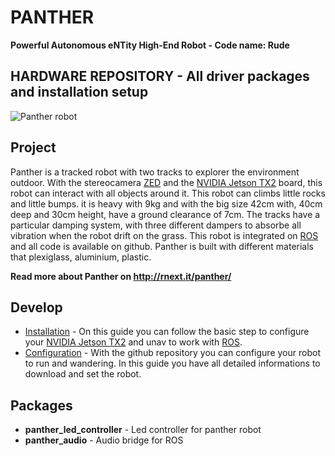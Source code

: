 # PANTHER
**Powerful Autonomous eNTity High-End Robot - Code name: Rude**
## HARDWARE REPOSITORY - All driver packages and installation setup

![Panther robot](https://github.com/rbonghi/panther_hardware/blob/master/panther-nobg.png)

## Project
Panther is a tracked robot with two tracks to explorer the environment outdoor. With the stereocamera [ZED] and the [NVIDIA Jetson TX2] board, this robot can interact with all objects around it. This robot can climbs little rocks and little bumps. it is heavy with 9kg and with the big size 42cm with, 40cm deep and 30cm height, have a ground clearance of 7cm. The tracks have a particular damping system, with three different dampers to absorbe all vibration when the robot drift on the grass. This robot is integrated on [ROS] and all code is available on github. Panther is built with different materials that plexiglass, aluminium, plastic.

**Read more about Panther on http://rnext.it/panther/**

## Develop
* [Installation](http://rnext.it/panther/installation-panther/) - On this guide you can follow the basic step to configure your [NVIDIA Jetson TX2] and unav to work with [ROS].
* [Configuration](http://rnext.it/panther/configuration-panther/) - With the github repository you can configure your robot to run and wandering. In this guide you have all detailed informations to download and set the robot.

## Packages
* **panther_led_controller** - Led controller for panther robot
* **panther_audio** - Audio bridge for ROS

[NVIDIA Jetson TX2]: http://www.nvidia.com/object/embedded-systems-dev-kits-modules.html
[ZED]: https://www.stereolabs.com/
[ROS]: http://www.ros.org/
